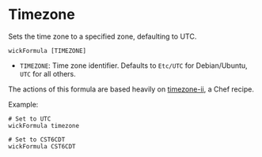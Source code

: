 Timezone
========

Sets the time zone to a specified zone, defaulting to UTC.

    wickFormula [TIMEZONE]

* `TIMEZONE`: Time zone identifier.  Defaults to `Etc/UTC` for Debian/Ubuntu, `UTC` for all others.

The actions of this formula are based heavily on [timezone-ii](https://github.com/L2G/timezone-ii), a Chef recipe.

Example:

    # Set to UTC
    wickFormula timezone

    # Set to CST6CDT
    wickFormula CST6CDT
